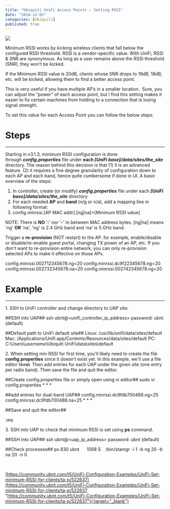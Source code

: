 ```yaml
---
title: "Ubiquiti UniFi Access Points – Setting RSSI"
date: "2014-12-03"
categories: [Ubiquiti]
published: true
---
```


![](../images/UniFi-300x199.png)

Minimum RSSI works by kicking wireless clients that fall below the configured RSSI threshold. RSSI is a vendor-specific value. With UniFi, RSSI & SNR are synonymous. As long as a user remains above the RSSI threshold (SNR), they won’t be kicked.

If the Minimum RSSI value is 20dB, clients whose SNR drops to 19dB, 18dB, etc. will be kicked, allowing them to find a better access point.

This is very useful if you have multiple AP’s in a smaller location.  Sure, you can adjust the “power” of each access point, but I find this setting makes it easier to fix certain machines from holding to a connection that is losing signal strength.

To set this value for each Access Point you can follow the below steps:

# Steps

* * *

Starting in v3.1.3, minimum RSSI configuration is done through _**config.properties**_ file under **each _\[UniFi base\]/data/sites/the\_site_** directory. The reason behind this decision is that (1) it is an advanced feature. (2) it requires a fine degree granularity of configuration down to each AP and each band, hence quite cumbersome if done in UI. A basic overview of the steps:

1. In controller, create (or modify) _**config.properties**_ file under each _**\[UniFi base\]/data/sites/the\_site**_ directory
2. For each needed **AP** and **band** (n/g or n/a), add a mapping line in following format:
3. config.minrssi.\[AP MAC addr\].\[ng|na\]=\[Minimum RSSI value\]

NOTE: There is **NO** '**:**' nor '**\-**' in between MAC address bytes. \[ng|na\] means 'ng' **OR** 'na', 'ng' is 2.4 GHz band and 'na' is 5 GHz band.

Trigger a **re-provision** (NOT restart) to the AP. for example, enable/disable or disable/re-enable guest portal, changing TX power of an AP, etc. If you don't want to re-provision entire network, you can only re-provision selected APs to make it effective on those APs.

config.minrssi.002712345678.ng=20
config.minrssi.dc9f22345678.ng=20
config.minrssi.002732345678.na=20
config.minrssi.002742345678.ng=20

# Example

* * *

1\. SSH to UniFi controller and change directory to UAP site:

##SSH into UAP##
ssh ubnt@<unifi\_controller\_ip\_address>
password: ubnt (default)

##Default path to UniFi default site##
Linux: /usr/lib/unifi/data/sites/default
Mac: /Applications/Unifi.app/Contents/Resources/data/sites/default
PC: C:\\Users\\_username_\\Ubiquiti UniFi\\data\\sites\\default

2\. When setting min RSSI for first time, you'll likely need to create the file **config.properties** since it doesn't exist yet. In this example, we'll use a file editor like**vi**. Then add entries for each UAP under the given site (one entry per radio band). Then save the file and quit the editor.

##Create config.properties file or simply open using vi editor##
sudo vi config.properties
\*
\*
\*

##add entries for dual-band UAP##
config.minrssi.dc9fdb700488.ng=25
config.minrssi.dc9fdb700488.na=25
\*
\*
\*

##Save and quit the editor##

:wq

3\. SSH into UAP to check that minimum RSSI is set using **ps** command.

##SSH into UAP##
ssh ubnt@<uap\_ip\_address>
password: ubnt (default)

##Check processes##
ps
830 ubnt      1568 S    /bin/stamgr -i 1 -b ng 20 -b na 20 -n 0

 

[https://community.ubnt.com/t5/UniFi-Configuration-Examples/UniFi-Set-minimum-RSSI-for-clients/ta-p/522637](https://community.ubnt.com/t5/UniFi-Configuration-Examples/UniFi-Set-minimum-RSSI-for-clients/ta-p/522637 "https://community.ubnt.com/t5/UniFi-Configuration-Examples/UniFi-Set-minimum-RSSI-for-clients/ta-p/522637"){:target="_blank"}
